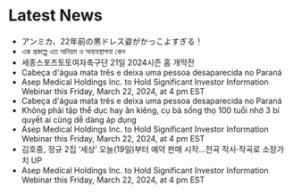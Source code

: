 # Latest News
-  アンミカ、22年前の黒ドレス姿がかっこよすぎる！
-  এক প্রকল্পে এত অনিয়ম ও অব্যবস্থাপনা কেন
-  세종스포츠토토여자축구단 21일 2024시즌 홈 개막전
-  Cabeça d'água mata três e deixa uma pessoa desaparecida no Paraná
-  Asep Medical Holdings Inc. to Hold Significant Investor Information Webinar this Friday, March 22, 2024, at 4 pm EST
-  Cabeça d'água mata três e deixa uma pessoa desaparecida no Paraná
-  Không phải tập thể dục hay ăn kiêng, cụ bà sống thọ 100 tuổi nhờ 3 bí quyết ai cũng dễ dàng áp dụng
-  Asep Medical Holdings Inc. to Hold Significant Investor Information Webinar this Friday, March 22, 2024, at 4 pm EST
-  김호중, 정규 2집 ‘세상’ 오늘(19일)부터 예약 판매 시작…전곡 작사‧작곡로 소장가치 UP
-  Asep Medical Holdings Inc. to Hold Significant Investor Information Webinar this Friday, March 22, 2024, at 4 pm EST
